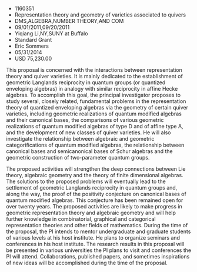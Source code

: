 
* 1160351
* Representation theory and geometry of varieties associated to quivers
* DMS,ALGEBRA,NUMBER THEORY,AND COM
* 09/01/2011,09/20/2011
* Yiqiang Li,NY,SUNY at Buffalo
* Standard Grant
* Eric Sommers
* 05/31/2014
* USD 75,230.00

This proposal is concerned with the interactions between representation theory
and quiver varieties. It is mainly dedicated to the establishment of geometric
Langlands reciprocity in quantum groups (or quantized enveloping algebras) in
analogy with similar reciprocity in affine Hecke algebras. To accomplish this
goal, the principal investigator proposes to study several, closely related,
fundamental problems in the representation theory of quantized enveloping
algebras via the geometry of certain quiver varieties, including geometric
realizations of quantum modified algebras and their canonical bases, the
comparisons of various geometric realizations of quantum modified algebras of
type D and of affine type A, and the development of new classes of quiver
varieties. He will also investigate the relationship between algebraic and
geometric categorifications of quantum modified algebras, the relationship
between canonical bases and semicanonical bases of Schur algebras and the
geometric construction of two-parameter quantum groups.

The proposed activities will strengthen the deep connections between Lie theory,
algebraic geometry and the theory of finite dimensional algebras. The solutions
to the proposed problems will eventually lead to the settlement of geometric
Langlands reciprocity in quantum groups and, along the way, the proof of the
positivity conjecture on canonical bases of quantum modified algebras. This
conjecture has been remained open for over twenty years. The proposed activities
are likely to make progress in geometric representation theory and algebraic
geometry and will help further knowledge in combinatorial, graphical and
categorical representation theories and other fields of mathematics. During the
time of the proposal, the PI intends to mentor undergraduate and graduate
students of various levels at his host institute. He plans to organize seminars
and conferences in his host institute. The research results in this proposal
will be presented in various universities the PI plans to visit and conferences
the PI will attend. Collaborations, published papers, and sometimes inspirations
of new ideas will be accomplished during the time of the proposal.
